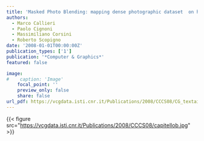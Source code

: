 ```yaml
---
title: 'Masked Photo Blending: mapping dense photographic dataset  on high-resolution 3D models'
authors:
  - Marco Callieri
  - Paolo Cignoni
  - Massimiliano Corsini
  - Roberto Scopigno
date: '2008-01-01T00:00:00Z'
publication_types: ['1']
publication: '*Computer & Graphics*'
featured: false

image:
#    caption: 'Image'
    focal_point: ''
    preview_only: false
    share: false
url_pdf: https://vcgdata.isti.cnr.it/Publications/2008/CCCS08/CG_textailor.pdf
---
```

{{< figure src="https://vcgdata.isti.cnr.it/Publications/2008/CCCS08/capitellob.jpg" >}}
